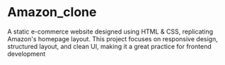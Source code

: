 # Amazon_clone
A static e-commerce website designed using HTML &amp; CSS, replicating Amazon's homepage layout. This project focuses on responsive design, structured layout, and clean UI, making it a great practice for frontend development
